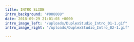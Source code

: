 ```yaml
---
title: INTRO SLIDE
intro_background: "#000000"
date: 2018-09-29 21:01:03 +0000
intro_image_left: "/uploads/DuplexStudio_Intro_01-1.gif"
intro_image_right: "/uploads/DuplexStudio_Intro_02-1.gif"

---
```

